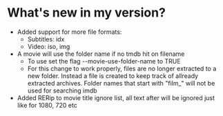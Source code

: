 What's new in my version?
===
- Added support for more file formats:
  - Subtitles: idx
  - Video: iso, img
- A movie will use the folder name if no tmdb hit on filename
  - To use set the flag --movie-use-folder-name to TRUE
  - For this change to work properly, files are no longer extracted to a new folder. 
    Instead a file is created to keep track of allready extracted archives.
    Folder names that start with "film_" will not be used for searching imdb
- Added RERip to movie title ignore list, all text after will be ignored just like for 1080, 720 etc
